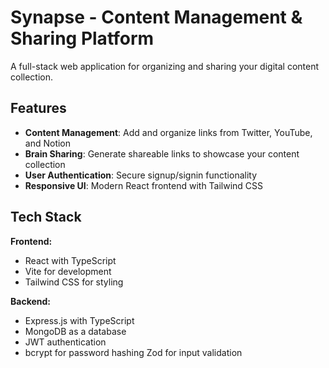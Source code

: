 # Synapse - Content Management & Sharing Platform

A full-stack web application for organizing and sharing your digital content collection.

## Features

- **Content Management**: Add and organize links from Twitter, YouTube, and Notion
- **Brain Sharing**: Generate shareable links to showcase your content collection
- **User Authentication**: Secure signup/signin functionality
- **Responsive UI**: Modern React frontend with Tailwind CSS

## Tech Stack

**Frontend:**
- React with TypeScript
- Vite for development
- Tailwind CSS for styling

**Backend:**
- Express.js with TypeScript
- MongoDB as a database
- JWT authentication
- bcrypt for password hashing
Zod for input validation

